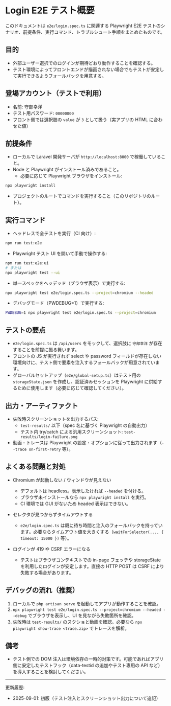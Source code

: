 # Login E2E テスト概要

このドキュメントは `e2e/login.spec.ts` に関連する Playwright E2E テストのシナリオ、前提条件、実行コマンド、トラブルシュート手順をまとめたものです。

## 目的
- 外部ユーザー選択でのログインが期待どおり動作することを確認する。
- テスト環境によってフロントエンドが描画されない場合でもテストが安定して実行できるようフォールバックを用意する。

## 登場アカウント（テストで利用）
- 名前: 守部幸洋
- テスト用パスワード: `00000000`
- フロント側では選択肢の `value` が `3` として扱う（実アプリの HTML に合わせた値）

## 前提条件
- ローカルで Laravel 開発サーバが `http://localhost:8000` で稼働していること。
- Node と Playwright がインストール済みであること。
  - 必要に応じて Playwright ブラウザをインストール:
```bash
npx playwright install
```

- プロジェクトのルートでコマンドを実行すること（このリポジトリのルート）。

## 実行コマンド
- ヘッドレスで全テストを実行（CI 向け）:
```bash
npm run test:e2e
```

- Playwright テスト UI を開いて手動で操作する:
```bash
npm run test:e2e:ui
# または
npx playwright test --ui
```

- 単一スペックをヘッデッド（ブラウザ表示）で実行する:
```bash
npx playwright test e2e/login.spec.ts --project=chromium --headed
```

- デバッグモード（PWDEBUG=1）で実行する:
```bash
PWDEBUG=1 npx playwright test e2e/login.spec.ts --project=chromium
```

## テストの要点
- `e2e/login.spec.ts` は `/api/users` をモックして、選択肢に `守部幸洋` が存在することを前提に振る舞います。
- フロントの JS が実行されず select や password フィールドが存在しない環境向けに、テスト側で要素を注入するフォールバックが用意されています。
- グローバルセットアップ（`e2e/global-setup.ts`）はテスト用の `storageState.json` を作成し、認証済みセッションを Playwright に供給するために使用します（必要に応じて確認してください）。

## 出力・アーティファクト
- 失敗時スクリーンショットを出力するパス:
  - `test-results/` 以下（spec 名に基づく Playwright の自動出力）
  - テスト内 try/catch による汎用スクリーンショット: `test-results/login-failure.png`
- 動画・トレースは Playwright の設定・オプションに従って出力されます（`--trace on-first-retry` 等）。

## よくある問題と対処
- Chromium が起動しない / ウィンドウが見えない
  - デフォルトは headless。表示したければ `--headed` を付ける。
  - ブラウザ未インストールなら `npx playwright install` を実行。
  - CI 環境では GUI がないため headed 表示はできない。

- セレクタが見つからずタイムアウトする
  - `e2e/login.spec.ts` は既に待ち時間と注入のフォールバックを持っています。必要ならタイムアウト値を大きくする（`waitForSelector(..., { timeout: 15000 })` 等）。

- ログインが 419 や CSRF エラーになる
  - テストはブラウザコンテキストでの in-page フェッチや storageState を利用したログインが安定します。直接の HTTP POST は CSRF により失敗する場合があります。

## デバッグの流れ（推奨）
1. ローカルで `php artisan serve` を起動してアプリが動作することを確認。
2. `npx playwright test e2e/login.spec.ts --project=chromium --headed --debug` でブラウザを表示し、UI を見ながら失敗箇所を確認。
3. 失敗時は `test-results/` のスクショと動画を確認。必要なら `npx playwright show-trace <trace.zip>` でトレースを解析。

## 備考
- テスト側での DOM 注入は環境依存の一時的対策です。可能であればアプリ側に安定したテストフック（data-testid の追加やテスト専用の API など）を導入することを検討してください。

---
更新履歴:
- 2025-09-01: 初版（テスト注入とスクリーンショット出力について追記）

